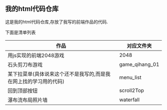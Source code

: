 ## 我的html代码仓库

这是我的html代码仓库,存放了我写的前端作品的代码.

下面是清单列表

|作品|对应文件夹|
|----|----------|
|用js实现的前端2048游戏|2048|
|石头剪刀布游戏|game\_qihang\_01|
|某下拉菜单(具体说来这个还不是我写的,而是我在网上找的学习用的代码)|menu_list|
|回到顶部按钮|scroll2Top|
|瀑布流布局照片墙|waterfall|